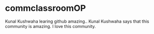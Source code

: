 # commclassroomOP

Kunal Kushwaha learing github amazing..
Kunal Kushwaha says that this community is amazing.
I love this community.
